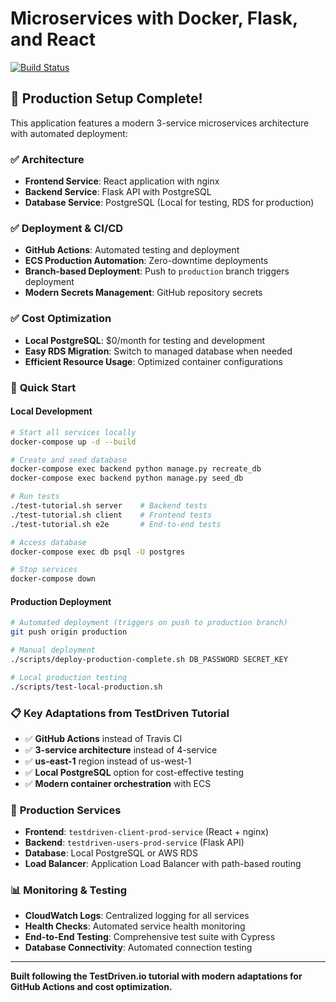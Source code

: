 # Microservices with Docker, Flask, and React

<!-- VERIFICATION TRIGGER: Testing improved deployment script with enhanced error handling -->

[![Build Status](https://github.com/owenabrams/testdriven-app/workflows/Continuous%20Integration%20and%20Delivery/badge.svg?branch=main)](https://github.com/owenabrams/testdriven-app/actions)

## 🎉 Production Setup Complete!

This application features a modern 3-service microservices architecture with automated deployment:

### ✅ **Architecture**
- **Frontend Service**: React application with nginx
- **Backend Service**: Flask API with PostgreSQL
- **Database Service**: PostgreSQL (Local for testing, RDS for production)

### ✅ **Deployment & CI/CD**
- **GitHub Actions**: Automated testing and deployment
- **ECS Production Automation**: Zero-downtime deployments
- **Branch-based Deployment**: Push to `production` branch triggers deployment
- **Modern Secrets Management**: GitHub repository secrets

### ✅ **Cost Optimization**
- **Local PostgreSQL**: $0/month for testing and development
- **Easy RDS Migration**: Switch to managed database when needed
- **Efficient Resource Usage**: Optimized container configurations

### 🚀 **Quick Start**

#### **Local Development**
```bash
# Start all services locally
docker-compose up -d --build

# Create and seed database
docker-compose exec backend python manage.py recreate_db
docker-compose exec backend python manage.py seed_db

# Run tests
./test-tutorial.sh server    # Backend tests
./test-tutorial.sh client    # Frontend tests
./test-tutorial.sh e2e       # End-to-end tests

# Access database
docker-compose exec db psql -U postgres

# Stop services
docker-compose down
```

#### **Production Deployment**
```bash
# Automated deployment (triggers on push to production branch)
git push origin production

# Manual deployment
./scripts/deploy-production-complete.sh DB_PASSWORD SECRET_KEY

# Local production testing
./scripts/test-local-production.sh
```

### 📋 **Key Adaptations from TestDriven Tutorial**
- ✅ **GitHub Actions** instead of Travis CI
- ✅ **3-service architecture** instead of 4-service
- ✅ **us-east-1** region instead of us-west-1
- ✅ **Local PostgreSQL** option for cost-effective testing
- ✅ **Modern container orchestration** with ECS

### 🔧 **Production Services**
- **Frontend**: `testdriven-client-prod-service` (React + nginx)
- **Backend**: `testdriven-users-prod-service` (Flask API)
- **Database**: Local PostgreSQL or AWS RDS
- **Load Balancer**: Application Load Balancer with path-based routing

### 📊 **Monitoring & Testing**
- **CloudWatch Logs**: Centralized logging for all services
- **Health Checks**: Automated service health monitoring
- **End-to-End Testing**: Comprehensive test suite with Cypress
- **Database Connectivity**: Automated connection testing

---

**Built following the TestDriven.io tutorial with modern adaptations for GitHub Actions and cost optimization.**
